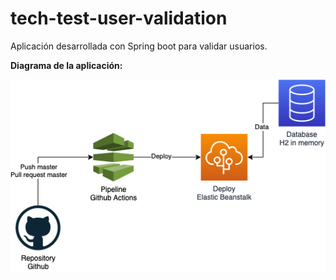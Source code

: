 # tech-test-user-validation
Aplicación desarrollada con Spring boot para validar usuarios.

**Diagrama de la aplicación:**

![](diagram.png)